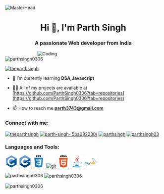 ![MasterHead](https://img.freepik.com/free-vector/hand-drawn-web-developers_23-2148819604.jpg?w=2000)
<h1 align="center">Hi 👋, I'm Parth Singh</h1>
<h3 align="center">A passionate Web developer from India</h3>
<img align="right" alt="Coding" width="400" src="https://cdn.dribbble.com/users/1162077/screenshots/3848914/programmer.gif">

<p align="left"> <img src="https://komarev.com/ghpvc/?username=parthsingh0306&label=Profile%20views&color=0e75b6&style=flat" alt="parthsingh0306" /> </p>

<p align="left"> <a href="https://twitter.com/theparthsingh" target="blank"><img src="https://img.shields.io/twitter/follow/theparthsingh?logo=twitter&style=for-the-badge" alt="theparthsingh" /></a> </p>

- 🌱 I’m currently learning **DSA,Javascript**

- 👨‍💻 All of my projects are available at [https://github.com/ParthSingh0306?tab=repositories](https://github.com/ParthSingh0306?tab=repositories)

- 📫 How to reach me **parth3743@gmail.com**

<h3 align="left">Connect with me:</h3>
<p align="left">
<a href="https://twitter.com/theparthsingh" target="blank"><img align="center" src="https://raw.githubusercontent.com/rahuldkjain/github-profile-readme-generator/master/src/images/icons/Social/twitter.svg" alt="theparthsingh" height="30" width="40" /></a>
<a href="https://linkedin.com/in/parth-singh- 5ba082230/" target="blank"><img align="center" src="https://raw.githubusercontent.com/rahuldkjain/github-profile-readme-generator/master/src/images/icons/Social/linked-in-alt.svg" alt="parth-singh- 5ba082230/" height="30" width="40" /></a>
<a href="https://www.leetcode.com/parthsingh" target="blank"><img align="center" src="https://raw.githubusercontent.com/rahuldkjain/github-profile-readme-generator/master/src/images/icons/Social/leet-code.svg" alt="parthsingh" height="30" width="40" /></a>
<a href="https://auth.geeksforgeeks.org/user/parthsingh03" target="blank"><img align="center" src="https://raw.githubusercontent.com/rahuldkjain/github-profile-readme-generator/master/src/images/icons/Social/geeks-for-geeks.svg" alt="parthsingh03" height="30" width="40" /></a>
</p>

<h3 align="left">Languages and Tools:</h3>
<p align="left"> <a href="https://www.cprogramming.com/" target="_blank" rel="noreferrer"> <img src="https://raw.githubusercontent.com/devicons/devicon/master/icons/c/c-original.svg" alt="c" width="40" height="40"/> </a> <a href="https://www.w3schools.com/cpp/" target="_blank" rel="noreferrer"> <img src="https://raw.githubusercontent.com/devicons/devicon/master/icons/cplusplus/cplusplus-original.svg" alt="cplusplus" width="40" height="40"/> </a> <a href="https://www.w3schools.com/css/" target="_blank" rel="noreferrer"> <img src="https://raw.githubusercontent.com/devicons/devicon/master/icons/css3/css3-original-wordmark.svg" alt="css3" width="40" height="40"/> </a> <a href="https://git-scm.com/" target="_blank" rel="noreferrer"> <img src="https://www.vectorlogo.zone/logos/git-scm/git-scm-icon.svg" alt="git" width="40" height="40"/> </a> <a href="https://www.w3.org/html/" target="_blank" rel="noreferrer"> <img src="https://raw.githubusercontent.com/devicons/devicon/master/icons/html5/html5-original-wordmark.svg" alt="html5" width="40" height="40"/> </a> <a href="https://www.java.com" target="_blank" rel="noreferrer"> <img src="https://raw.githubusercontent.com/devicons/devicon/master/icons/java/java-original.svg" alt="java" width="40" height="40"/> </a> <a href="https://www.mysql.com/" target="_blank" rel="noreferrer"> <img src="https://raw.githubusercontent.com/devicons/devicon/master/icons/mysql/mysql-original-wordmark.svg" alt="mysql" width="40" height="40"/> </a> </p>

<p><img align="left" src="https://github-readme-stats.vercel.app/api/top-langs?username=parthsingh0306&show_icons=true&locale=en&layout=compact" alt="parthsingh0306" /></p>

<p>&nbsp;<img align="center" src="https://github-readme-stats.vercel.app/api?username=parthsingh0306&show_icons=true&locale=en" alt="parthsingh0306" /></p>

<p><img align="center" src="https://github-readme-streak-stats.herokuapp.com/?user=parthsingh0306&" alt="parthsingh0306" /></p>
